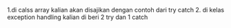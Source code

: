 1.di calss array kalian akan disajikan dengan contoh dari try catch
2. di kelas exception handling kalian di beri 2 try dan 1 catch
